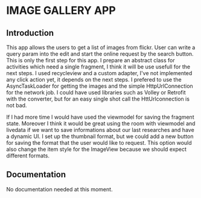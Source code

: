 # IMAGE GALLERY APP

## Introduction

This app allows the users to get a list of images from flickr. User can write a query param into the edit and start the online request by the search button.
This is only the first step for this app. I prepare an abstract class for activities which need a single fragment, I think it will be use usefull for the next steps.
I used recycleview and a custom adapter, I've not implemented any click action yet, it depends on the next steps.
I prefered to use the AsyncTaskLoader for getting the images and the simple HttpUrlConnection for the network job.
I could have used libraries such as Volley or Retrofit with the converter, but for an easy single shot call the HttUrlconnection is not bad.
 
If I had more time I would have used the viewmodel for saving the fragment state. Moreover I think it would be great 
using the room with viewmodel and livedata if we want to save informations about our last researches and have a dynamic UI.
I set up the thumbnail format, but we could add a new button for saving the format that the user would like to request.
This option would also change the item style for the ImageView because we should expect different formats.

## Documentation
No documentation needed at this moment.


